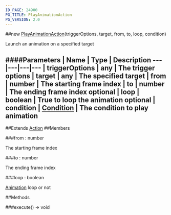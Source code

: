 ```yaml
---
ID_PAGE: 24900
PG_TITLE: PlayAnimationAction
PG_VERSION: 2.0
---
```

##new [PlayAnimationAction](/classes/PlayAnimationAction)(triggerOptions, target, from, to, loop, condition)



Launch an animation on a specified target




####Parameters
 | Name | Type | Description
---|---|---|---
 | triggerOptions | any | The trigger options
 | target | any | The specified target
 | from | number | The starting frame index
 | to | number | The ending frame index
optional | loop | boolean | True to loop the animation
optional | condition | [Condition](/classes/Condition) | The condition to play animation
---

##Extends [Action](/classes/Action)
##Members

###from : number




The starting frame index



###to : number




The ending frame index



###loop : boolean



 [Animation](/classes/Animation) loop or not











##Methods

###execute() &rarr; void

